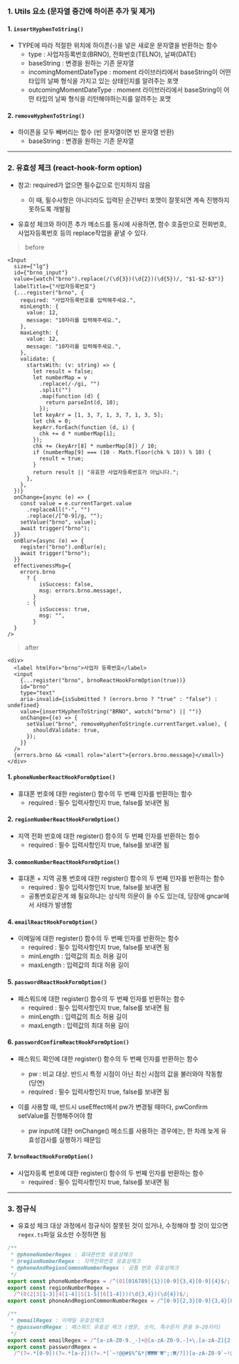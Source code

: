 ### 1. Utils 요소 (문자열 중간에 하이픈 추가 및 제거)

#### 1. `insertHyphenToString()`

- TYPE에 따라 적절한 위치에 하이픈(-)을 넣은 새로운 문자열을 반환하는 함수
  - type : 사업자등록번호(BRNO), 전화번호(TELNO), 날짜(DATE)
  - baseString : 변경을 원하는 기존 문자열
  - incomingMomentDateType : moment 라이브러리에서 baseString이 어떤 타입의 날짜 형식을 가지고 있는 상태인지를 알려주는 포맷
  - outcomingMomentDateType : moment 라이브러리에서 baseString이 어떤 타입의 날짜 형식을 리턴해야하는지를 알려주는 포맷

#### 2. `removeHyphenToString()`

- 하이픈을 모두 빼버리는 함수 (빈 문자열이면 빈 문자열 반환)
  - baseString : 변경을 원하는 기존 문자열

---

### 2. 유효성 체크 (react-hook-form option)

- 참고: required가 없으면 필수값으로 인지하지 않음

  - 이 때, 필수사항은 아니더라도 입력된 순간부터 포맷이 잘못되면 계속 진행하지 못하도록 개발됨

- 유효성 체크와 하이픈 추가 메소드를 동시에 사용하면, 함수 호출만으로 전화번호, 사업자등록번호 등의 replace작업을 끝낼 수 있다.

> before

```tsx
<Input
  size={"lg"}
  id={"brno_input"}
  value={watch("brno").replace(/(\d{3})(\d{2})(\d{5})/, "$1-$2-$3")}
  labelTitle={"사업자등록번호"}
  {...register("brno", {
    required: "사업자등록번호를 입력해주세요.",
    minLength: {
      value: 12,
      message: "10자리를 입력해주세요.",
    },
    maxLength: {
      value: 12,
      message: "10자리를 입력해주세요.",
    },
    validate: {
      startsWith: (v: string) => {
        let result = false;
        let numberMap = v
          .replace(/-/gi, "")
          .split("")
          .map(function (d) {
            return parseInt(d, 10);
          });
        let keyArr = [1, 3, 7, 1, 3, 7, 1, 3, 5];
        let chk = 0;
        keyArr.forEach(function (d, i) {
          chk += d * numberMap[i];
        });
        chk += (keyArr[8] * numberMap[8]) / 10;
        if (numberMap[9] === (10 - Math.floor(chk % 10)) % 10) {
          result = true;
        }
        return result || "유효한 사업자등록번호가 아닙니다.";
      },
    },
  })}
  onChange={async (e) => {
    const value = e.currentTarget.value
      .replaceAll("-", "")
      .replace(/[^0-9]/g, "");
    setValue("brno", value);
    await trigger("brno");
  }}
  onBlur={async (e) => {
    register("brno").onBlur(e);
    await trigger("brno");
  }}
  effectivenessMsg={
    errors.brno
      ? {
          isSuccess: false,
          msg: errors.brno.message!,
        }
      : {
          isSuccess: true,
          msg: "",
        }
  }
/>
```

> after

```tsx
<div>
  <label htmlFor="brno">사업자 등록번호</label>
  <input
    {...register("brno", brnoReactHookFormOption(true))}
    id="brno"
    type="text"
    aria-invalid={isSubmitted ? (errors.brno ? "true" : "false") : undefined}
    value={insertHyphenToString("BRNO", watch("brno") || "")}
    onChange={(e) => {
      setValue("brno", removeHyphenToString(e.currentTarget.value), {
        shouldValidate: true,
      });
    }}
  />
  {errors.brno && <small role="alert">{errors.brno.message}</small>}
</div>
```

#### 1. `phoneNumberReactHookFormOption()`

- 휴대폰 번호에 대한 register() 함수의 두 번째 인자를 반환하는 함수
  - required : 필수 입력사항인지 true, false를 보내면 됨

#### 2. `regionNumberReactHookFormOption()`

- 지역 전화 번호에 대한 register() 함수의 두 번째 인자를 반환하는 함수
  - required : 필수 입력사항인지 true, false를 보내면 됨

#### 3. `commonNumberReactHookFormOption()`

- 휴대폰 + 지역 공통 번호에 대한 register() 함수의 두 번째 인자를 반환하는 함수
  - required : 필수 입력사항인지 true, false를 보내면 됨
  - 공통번호같은게 왜 필요하냐는 상식적 의문이 들 수도 있는데, 당장에 gncar에서 사태가 발생함

#### 4. `emailReactHookFormOption()`

- 이메일에 대한 register() 함수의 두 번째 인자를 반환하는 함수
  - required : 필수 입력사항인지 true, false를 보내면 됨
  - minLength : 입력값의 최소 허용 길이
  - maxLength : 입력값의 최대 허용 길이

#### 5. `passwordReactHookFormOption()`

- 패스워드에 대한 register() 함수의 두 번째 인자를 반환하는 함수
  - required : 필수 입력사항인지 true, false를 보내면 됨
  - minLength : 입력값의 최소 허용 길이
  - maxLength : 입력값의 최대 허용 길이

#### 6. `passwordConfirmReactHookFormOption()`

- 패스워드 확인에 대한 register() 함수의 두 번째 인자를 반환하는 함수

  - pw : 비교 대상. 반드시 특정 시점이 아닌 최신 시점의 값을 불러와야 작동함 (당연)
  - required : 필수 입력사항인지 true, false를 보내면 됨

- 이를 사용할 때, 반드시 useEffect에서 pw가 변경될 때마다, pwConfirm setValue를 진행해주어야 함
  - pw input에 대한 onChange() 메소드를 사용하는 경우에는, 한 차례 늦게 유효성검사를 실행하기 때문임

#### 7. `brnoReactHookFormOption()`

- 사업자등록 번호에 대한 register() 함수의 두 번째 인자를 반환하는 함수
  - required : 필수 입력사항인지 true, false를 보내면 됨

---

### 3. 정규식

- 유효성 체크 대상 과정에서 정규식이 잘못된 것이 있거나, 수정해야 할 것이 있으면 `regex.ts`파일 요소만 수정하면 됨

```ts
/**
 * @phoneNumberRegex : 휴대폰번호 유효성체크
 * @regionNumberRegex : 지역전화번호 유효성체크
 * @phoneAndRegionCommonNumberRegex : 공통 번호 유효성체크
 */
export const phoneNumberRegex = /^(01[016789]{1})[0-9]{3,4}[0-9]{4}$/;
export const regionNumberRegex =
  /^(0(2|3[1-3]|4[1-4]|5[1-5]|6[1-4]))(\d{3,4})(\d{4})$/;
export const phoneAndRegionCommonNumberRegex = /^[0-9]{2,3}[0-9]{3,4}[0-9]{4}$/;

/**
 * @emailRegex : 이메일 유효성체크
 * @passwordRegex : 패스워드 유효성 체크 (영문, 숫자, 특수문자 혼용 9~20자리)
 */
export const emailRegex = /^[a-zA-Z0-9._-]+@[a-zA-Z0-9.-]+\.[a-zA-Z]{2,4}$/i;
export const passwordRegex =
  /^(?=.*[0-9])(?=.*[a-z])(?=.*[`~!@@#$%^&*|₩₩₩'₩";:₩/?])[a-zA-Z0-9`~!@@#$%^&*|₩₩₩'₩";:₩/?]{9,20}$/;
```
